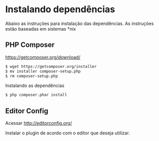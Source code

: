 # Instalando dependências

Abaixo as instruções para instalação das dependências.
As instruções estão baseadas em sistemas *nix

## PHP Composer

https://getcomposer.org/download/

```bash
$ wget https://getcomposer.org/installer
$ mv installer composer-setup.php
$ rm composer-setup.php
```

Instalando as dependências
```bash
$ php composer.phar install
```

## Editor Config

Acessar http://editorconfig.org/

Instalar o plugin de acordo com o editor que deseja utilizar.

